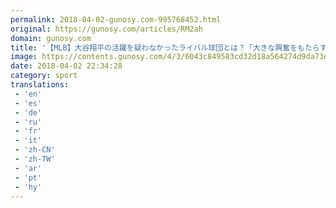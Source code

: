 ```yaml
---
permalink: 2018-04-02-gunosy.com-995768452.html
original: https://gunosy.com/articles/RM2ah
domain: gunosy.com
title: '【MLB】大谷翔平の活躍を疑わなかったライバル球団とは？「大きな興奮をもたらす男」（フルカウント） - グノシー'
image: https://contents.gunosy.com/4/3/6043c849583cd32d18a564274d9da73e_content.jpg
date: 2018-04-02 22:34:28
category: sport
translations: 
 - 'en'
 - 'es'
 - 'de'
 - 'ru'
 - 'fr'
 - 'it'
 - 'zh-CN'
 - 'zh-TW'
 - 'ar'
 - 'pt'
 - 'hy'
---
```


